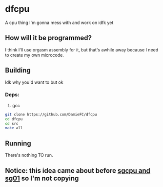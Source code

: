 # dfcpu
A cpu thing I'm gonna mess with and work on idfk yet
## How will it be programmed?
I think I'll use orgasm assembly for it, but that's awhile away because I need to create my own microcode.
## Building
Idk why you'd want to but ok
### Deps:
1. gcc

```sh
git clone https://github.com/DamieFC/dfcpu
cd dfcpu
cd src
make all
```
## Running
There's nothing TO run.
## Notice: this idea came about before [sgcpu and sg01](https://github.com/segfaultdev/sgcpu) so I'm not copying
